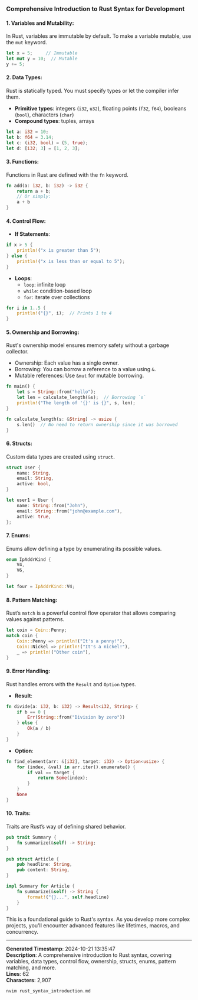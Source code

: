 ### Comprehensive Introduction to Rust Syntax for Development

#### 1. **Variables and Mutability**:
In Rust, variables are immutable by default. To make a variable mutable, use the `mut` keyword.

```rust
let x = 5;     // Immutable
let mut y = 10;  // Mutable
y += 5;
```

#### 2. **Data Types**:
Rust is statically typed. You must specify types or let the compiler infer them.

- **Primitive types**: integers (`i32`, `u32`), floating points (`f32`, `f64`), booleans (`bool`), characters (`char`)
- **Compound types**: tuples, arrays

```rust
let a: i32 = 10;
let b: f64 = 3.14;
let c: (i32, bool) = (5, true);
let d: [i32; 3] = [1, 2, 3];
```

#### 3. **Functions**:
Functions in Rust are defined with the `fn` keyword.

```rust
fn add(a: i32, b: i32) -> i32 {
    return a + b;
    // Or simply:
    a + b
}
```

#### 4. **Control Flow**:
- **If Statements**:

```rust
if x > 5 {
    println!("x is greater than 5");
} else {
    println!("x is less than or equal to 5");
}
```

- **Loops**:
    - `loop`: infinite loop
    - `while`: condition-based loop
    - `for`: iterate over collections

```rust
for i in 1..5 {
    println!("{}", i);  // Prints 1 to 4
}
```

#### 5. **Ownership and Borrowing**:
Rust's ownership model ensures memory safety without a garbage collector.
- Ownership: Each value has a single owner.
- Borrowing: You can borrow a reference to a value using `&`.
- Mutable references: Use `&mut` for mutable borrowing.

```rust
fn main() {
    let s = String::from("hello");
    let len = calculate_length(&s);  // Borrowing `s`
    println!("The length of '{}' is {}", s, len);
}

fn calculate_length(s: &String) -> usize {
    s.len()  // No need to return ownership since it was borrowed
}
```

#### 6. **Structs**:
Custom data types are created using `struct`.

```rust
struct User {
    name: String,
    email: String,
    active: bool,
}

let user1 = User {
    name: String::from("John"),
    email: String::from("john@example.com"),
    active: true,
};
```

#### 7. **Enums**:
Enums allow defining a type by enumerating its possible values.

```rust
enum IpAddrKind {
    V4,
    V6,
}

let four = IpAddrKind::V4;
```

#### 8. **Pattern Matching**:
Rust’s `match` is a powerful control flow operator that allows comparing values against patterns.

```rust
let coin = Coin::Penny;
match coin {
    Coin::Penny => println!("It's a penny!"),
    Coin::Nickel => println!("It's a nickel!"),
    _ => println!("Other coin"),
}
```

#### 9. **Error Handling**:
Rust handles errors with the `Result` and `Option` types.

- **Result**:

```rust
fn divide(a: i32, b: i32) -> Result<i32, String> {
    if b == 0 {
        Err(String::from("Division by zero"))
    } else {
        Ok(a / b)
    }
}
```

- **Option**:

```rust
fn find_element(arr: &[i32], target: i32) -> Option<usize> {
    for (index, &val) in arr.iter().enumerate() {
        if val == target {
            return Some(index);
        }
    }
    None
}
```

#### 10. **Traits**:
Traits are Rust’s way of defining shared behavior.

```rust
pub trait Summary {
    fn summarize(&self) -> String;
}

pub struct Article {
    pub headline: String,
    pub content: String,
}

impl Summary for Article {
    fn summarize(&self) -> String {
        format!("{}...", self.headline)
    }
}
```

This is a foundational guide to Rust's syntax. As you develop more complex projects, you'll encounter advanced features like lifetimes, macros, and concurrency.

---

**Generated Timestamp**: 2024-10-21 13:35:47  
**Description**: A comprehensive introduction to Rust syntax, covering variables, data types, control flow, ownership, structs, enums, pattern matching, and more.  
**Lines**: 62  
**Characters**: 2,907

```bash
nvim rust_syntax_introduction.md
```
